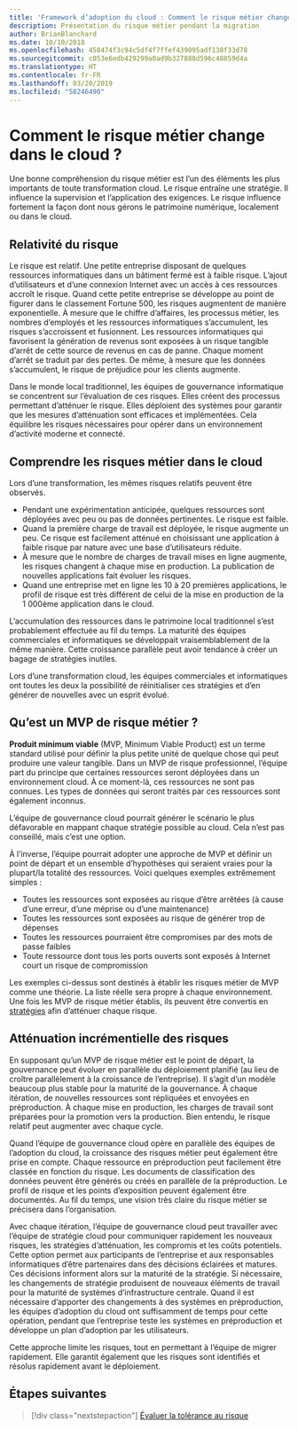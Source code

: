 ```yaml
---
title: 'Framework d’adoption du cloud : Comment le risque métier change dans le cloud ?'
description: Présentation du risque métier pendant la migration
author: BrianBlanchard
ms.date: 10/10/2018
ms.openlocfilehash: 458474f3c94c5df4f7ffef439095adf138f33d78
ms.sourcegitcommit: c053e6edb429299a0ad9b327888d596c48859d4a
ms.translationtype: HT
ms.contentlocale: fr-FR
ms.lasthandoff: 03/20/2019
ms.locfileid: "58246490"
---
```

<!-- markdownlint-disable MD026 -->

# <a name="how-does-business-risk-change-in-the-cloud"></a>Comment le risque métier change dans le cloud ?

Une bonne compréhension du risque métier est l’un des éléments les plus importants de toute transformation cloud. Le risque entraîne une stratégie. Il influence la supervision et l’application des exigences. Le risque influence fortement la façon dont nous gérons le patrimoine numérique, localement ou dans le cloud.

<!-- markdownlint-enable MD026 -->

## <a name="relativity-of-risk"></a>Relativité du risque

Le risque est relatif. Une petite entreprise disposant de quelques ressources informatiques dans un bâtiment fermé est à faible risque. L’ajout d’utilisateurs et d’une connexion Internet avec un accès à ces ressources accroît le risque. Quand cette petite entreprise se développe au point de figurer dans le classement Fortune 500, les risques augmentent de manière exponentielle. À mesure que le chiffre d’affaires, les processus métier, les nombres d’employés et les ressources informatiques s’accumulent, les risques s’accroissent et fusionnent. Les ressources informatiques qui favorisent la génération de revenus sont exposées à un risque tangible d’arrêt de cette source de revenus en cas de panne. Chaque moment d’arrêt se traduit par des pertes. De même, à mesure que les données s’accumulent, le risque de préjudice pour les clients augmente.

Dans le monde local traditionnel, les équipes de gouvernance informatique se concentrent sur l’évaluation de ces risques. Elles créent des processus permettant d’atténuer le risque. Elles déploient des systèmes pour garantir que les mesures d’atténuation sont efficaces et implémentées. Cela équilibre les risques nécessaires pour opérer dans un environnement d’activité moderne et connecté.

## <a name="understanding-business-risks-in-the-cloud"></a>Comprendre les risques métier dans le cloud

Lors d’une transformation, les mêmes risques relatifs peuvent être observés.

* Pendant une expérimentation anticipée, quelques ressources sont déployées avec peu ou pas de données pertinentes. Le risque est faible.
* Quand la première charge de travail est déployée, le risque augmente un peu. Ce risque est facilement atténué en choisissant une application à faible risque par nature avec une base d’utilisateurs réduite.
* À mesure que le nombre de charges de travail mises en ligne augmente, les risques changent à chaque mise en production. La publication de nouvelles applications fait évoluer les risques.
* Quand une entreprise met en ligne les 10 à 20 premières applications, le profil de risque est très différent de celui de la mise en production de la 1 000ème application dans le cloud.

L’accumulation des ressources dans le patrimoine local traditionnel s’est probablement effectuée au fil du temps. La maturité des équipes commerciales et informatiques se développait vraisemblablement de la même manière. Cette croissance parallèle peut avoir tendance à créer un bagage de stratégies inutiles.

Lors d’une transformation cloud, les équipes commerciales et informatiques ont toutes les deux la possibilité de réinitialiser ces stratégies et d’en générer de nouvelles avec un esprit évolué.

<!-- markdownlint-disable MD026 -->

## <a name="what-is-a-business-risk-mvp"></a>Qu’est un MVP de risque métier ?

**Produit minimum viable** (MVP, Minimum Viable Product) est un terme standard utilisé pour définir la plus petite unité de quelque chose qui peut produire une valeur tangible. Dans un MVP de risque professionnel, l’équipe part du principe que certaines ressources seront déployées dans un environnement cloud. À ce moment-là, ces ressources ne sont pas connues. Les types de données qui seront traités par ces ressources sont également inconnus.

L’équipe de gouvernance cloud pourrait générer le scénario le plus défavorable en mappant chaque stratégie possible au cloud. Cela n’est pas conseillé, mais c’est une option.

À l’inverse, l’équipe pourrait adopter une approche de MVP et définir un point de départ et un ensemble d’hypothèses qui seraient vraies pour la plupart/la totalité des ressources.
Voici quelques exemples extrêmement simples :

* Toutes les ressources sont exposées au risque d’être arrêtées (à cause d’une erreur, d’une méprise ou d’une maintenance)
* Toutes les ressources sont exposées au risque de générer trop de dépenses
* Toutes les ressources pourraient être compromises par des mots de passe faibles
* Toute ressource dont tous les ports ouverts sont exposés à Internet court un risque de compromission

Les exemples ci-dessus sont destinés à établir les risques métier de MVP comme une théorie. La liste réelle sera propre à chaque environnement.
Une fois les MVP de risque métier établis, ils peuvent être convertis en [stratégies](overview.md) afin d’atténuer chaque risque.

<!-- markdownlint-enable MD026 -->

## <a name="incremental-risk-mitigation"></a>Atténuation incrémentielle des risques

En supposant qu’un MVP de risque métier est le point de départ, la gouvernance peut évoluer en parallèle du déploiement planifié (au lieu de croître parallèlement à la croissance de l’entreprise). Il s’agit d’un modèle beaucoup plus stable pour la maturité de la gouvernance. À chaque itération, de nouvelles ressources sont répliquées et envoyées en préproduction. À chaque mise en production, les charges de travail sont préparées pour la promotion vers la production. Bien entendu, le risque relatif peut augmenter avec chaque cycle.

Quand l’équipe de gouvernance cloud opère en parallèle des équipes de l’adoption du cloud, la croissance des risques métier peut également être prise en compte. Chaque ressource en préproduction peut facilement être classée en fonction du risque. Les documents de classification des données peuvent être générés ou créés en parallèle de la préproduction. Le profil de risque et les points d’exposition peuvent également être documentés. Au fil du temps, une vision très claire du risque métier se précisera dans l’organisation.

Avec chaque itération, l’équipe de gouvernance cloud peut travailler avec l’équipe de stratégie cloud pour communiquer rapidement les nouveaux risques, les stratégies d’atténuation, les compromis et les coûts potentiels. Cette option permet aux participants de l’entreprise et aux responsables informatiques d’être partenaires dans des décisions éclairées et matures. Ces décisions informent alors sur la maturité de la stratégie. Si nécessaire, les changements de stratégie produisent de nouveaux éléments de travail pour la maturité de systèmes d’infrastructure centrale. Quand il est nécessaire d’apporter des changements à des systèmes en préproduction, les équipes d’adoption du cloud ont suffisamment de temps pour cette opération, pendant que l’entreprise teste les systèmes en préproduction et développe un plan d’adoption par les utilisateurs.

Cette approche limite les risques, tout en permettant à l’équipe de migrer rapidement. Elle garantit également que les risques sont identifiés et résolus rapidement avant le déploiement.

## <a name="next-steps"></a>Étapes suivantes

> [!div class="nextstepaction"]
> [Évaluer la tolérance au risque](./risk-tolerance.md)
